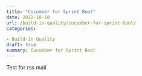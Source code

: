 ```yaml
---
title: "Cucumber for Sprint Boot"
date: 2022-10-10
url: /build-in-quality/cucumber-for-sprint-boot/
categories:

- Build-in Quality
draft: true
summary: Cucumber for Sprint Boot
---
```


Test for rss mail